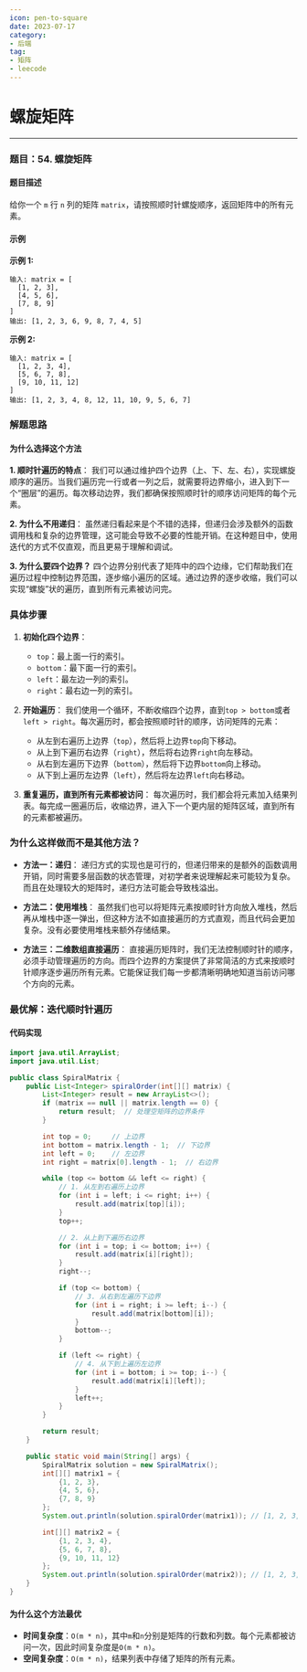 ```yaml
---
icon: pen-to-square
date: 2023-07-17
category:
- 后端
tag:
- 矩阵
- leecode
---
```

# 螺旋矩阵
---

### 题目：54. 螺旋矩阵

#### 题目描述
给你一个 `m` 行 `n` 列的矩阵 `matrix`，请按照顺时针螺旋顺序，返回矩阵中的所有元素。

#### 示例

**示例 1:**
```
输入: matrix = [
  [1, 2, 3],
  [4, 5, 6],
  [7, 8, 9]
]
输出: [1, 2, 3, 6, 9, 8, 7, 4, 5]
```

**示例 2:**
```
输入: matrix = [
  [1, 2, 3, 4],
  [5, 6, 7, 8],
  [9, 10, 11, 12]
]
输出: [1, 2, 3, 4, 8, 12, 11, 10, 9, 5, 6, 7]
```

### 解题思路

#### 为什么选择这个方法

**1. 顺时针遍历的特点**：
我们可以通过维护四个边界（上、下、左、右），实现螺旋顺序的遍历。当我们遍历完一行或者一列之后，就需要将边界缩小，进入到下一个“圈层”的遍历。每次移动边界，我们都确保按照顺时针的顺序访问矩阵的每个元素。

**2. 为什么不用递归**：
虽然递归看起来是个不错的选择，但递归会涉及额外的函数调用栈和复杂的边界管理，这可能会导致不必要的性能开销。在这种题目中，使用迭代的方式不仅直观，而且更易于理解和调试。

**3. 为什么要四个边界？**
四个边界分别代表了矩阵中的四个边缘，它们帮助我们在遍历过程中控制边界范围，逐步缩小遍历的区域。通过边界的逐步收缩，我们可以实现“螺旋”状的遍历，直到所有元素被访问完。

### 具体步骤

1. **初始化四个边界**：
    - `top`：最上面一行的索引。
    - `bottom`：最下面一行的索引。
    - `left`：最左边一列的索引。
    - `right`：最右边一列的索引。

2. **开始遍历**：
   我们使用一个循环，不断收缩四个边界，直到`top > bottom`或者`left > right`。每次遍历时，都会按照顺时针的顺序，访问矩阵的元素：

    - 从左到右遍历上边界（`top`），然后将上边界`top`向下移动。
    - 从上到下遍历右边界（`right`），然后将右边界`right`向左移动。
    - 从右到左遍历下边界（`bottom`），然后将下边界`bottom`向上移动。
    - 从下到上遍历左边界（`left`），然后将左边界`left`向右移动。

3. **重复遍历，直到所有元素都被访问**：
   每次遍历时，我们都会将元素加入结果列表。每完成一圈遍历后，收缩边界，进入下一个更内层的矩阵区域，直到所有的元素都被遍历。

### 为什么这样做而不是其他方法？

- **方法一：递归**：
  递归方式的实现也是可行的，但递归带来的是额外的函数调用开销，同时需要多层函数的状态管理，对初学者来说理解起来可能较为复杂。而且在处理较大的矩阵时，递归方法可能会导致栈溢出。

- **方法二：使用堆栈**：
  虽然我们也可以将矩阵元素按顺时针方向放入堆栈，然后再从堆栈中逐一弹出，但这种方法不如直接遍历的方式直观，而且代码会更加复杂。没有必要使用堆栈来额外存储结果。

- **方法三：二维数组直接遍历**：
  直接遍历矩阵时，我们无法控制顺时针的顺序，必须手动管理遍历的方向。而四个边界的方案提供了非常简洁的方式来按顺时针顺序逐步遍历所有元素。它能保证我们每一步都清晰明确地知道当前访问哪个方向的元素。

### 最优解：迭代顺时针遍历

#### 代码实现

```java
import java.util.ArrayList;
import java.util.List;

public class SpiralMatrix {
    public List<Integer> spiralOrder(int[][] matrix) {
        List<Integer> result = new ArrayList<>();
        if (matrix == null || matrix.length == 0) {
            return result;  // 处理空矩阵的边界条件
        }

        int top = 0;     // 上边界
        int bottom = matrix.length - 1;  // 下边界
        int left = 0;    // 左边界
        int right = matrix[0].length - 1;  // 右边界

        while (top <= bottom && left <= right) {
            // 1. 从左到右遍历上边界
            for (int i = left; i <= right; i++) {
                result.add(matrix[top][i]);
            }
            top++;

            // 2. 从上到下遍历右边界
            for (int i = top; i <= bottom; i++) {
                result.add(matrix[i][right]);
            }
            right--;

            if (top <= bottom) {
                // 3. 从右到左遍历下边界
                for (int i = right; i >= left; i--) {
                    result.add(matrix[bottom][i]);
                }
                bottom--;
            }

            if (left <= right) {
                // 4. 从下到上遍历左边界
                for (int i = bottom; i >= top; i--) {
                    result.add(matrix[i][left]);
                }
                left++;
            }
        }

        return result;
    }

    public static void main(String[] args) {
        SpiralMatrix solution = new SpiralMatrix();
        int[][] matrix1 = {
            {1, 2, 3},
            {4, 5, 6},
            {7, 8, 9}
        };
        System.out.println(solution.spiralOrder(matrix1)); // [1, 2, 3, 6, 9, 8, 7, 4, 5]

        int[][] matrix2 = {
            {1, 2, 3, 4},
            {5, 6, 7, 8},
            {9, 10, 11, 12}
        };
        System.out.println(solution.spiralOrder(matrix2)); // [1, 2, 3, 4, 8, 12, 11, 10, 9, 5, 6, 7]
    }
}
```

#### 为什么这个方法最优

- **时间复杂度**：`O(m * n)`，其中`m`和`n`分别是矩阵的行数和列数。每个元素都被访问一次，因此时间复杂度是`O(m * n)`。
- **空间复杂度**：`O(m * n)`，结果列表中存储了矩阵的所有元素。

